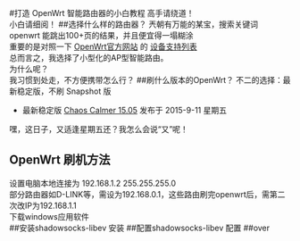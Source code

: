 #打造 OpenWrt 智能路由器的小白教程
高手请绕道！<br>
小白请细阅！
##选择什么样的路由器？
兲朝有万能的某宝，搜索关键词 openwrt 能跳出100+页的结果，并且便宜得一塌糊涂<br>
重要的是对照一下 [OpenWrt官方网站](https://openwrt.org/) 的 [设备支持列表](https://wiki.openwrt.org/toh/start)<br>
总而言之，我选择了小型化的AP型智能路由。<br>
为什么呢？<br>
我习惯到处走，不方便携带怎么行？
##刷什么版本的OpenWrt？
不二的选择：最新稳定版，不刷 Snapshot 版
- 最新稳定版 [Chaos Calmer 15.05](https://downloads.openwrt.org/chaos_calmer/15.05/)   发布于 2015-9-11 星期五

嘿，这日子，又适逢星期五还？我怎么会说“又”呢！
## OpenWrt 刷机方法
设置电脑本地连接为 192.168.1.2 255.255.255.0<br>
部分路由器如D-LINK等，需设为192.168.0.1，这些路由刷完openwrt后，需第二次改IP为192.168.1.1<br>
下载windows应用软件<br>
##安装shadowsocks-libev
安装
##配置shadowsocks-libev
配置
##over
